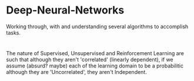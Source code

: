 # Deep-Neural-Networks
Working through, with and understanding several algorithms to accomplish tasks.

#
The nature of Supervised, Unsupervised and Reinforcement Learning are such that although they aren't 'correlated' (linearly dependent), if we assume (absurd? maybe) each of the learning domain to be a probabilitic although they are 'Uncorrelated', they aren't Independent.
